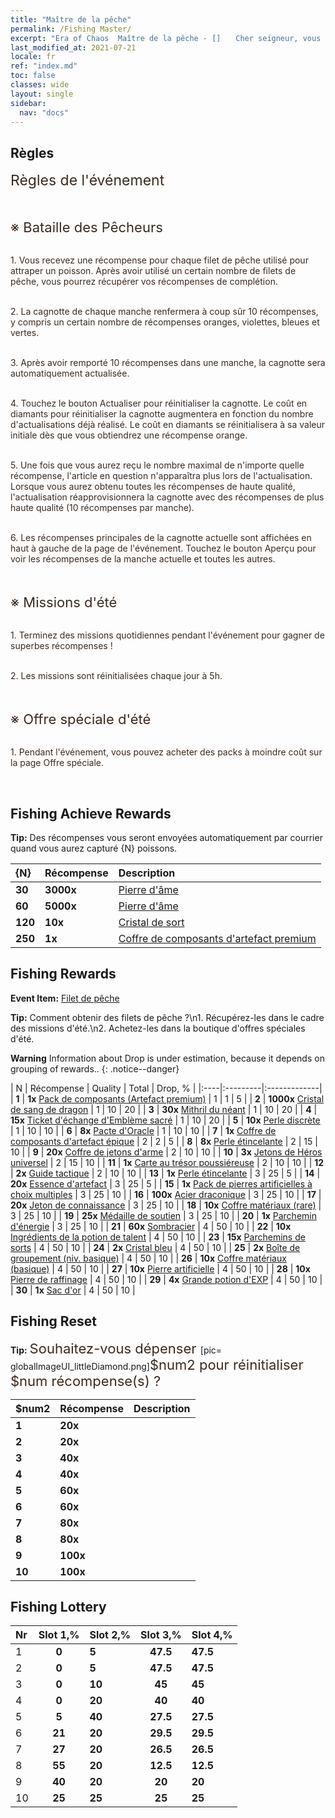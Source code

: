 ```yaml
---
title: "Maître de la pêche"
permalink: /Fishing Master/
excerpt: "Era of Chaos  Maître de la pêche - []　　Cher seigneur, vous avez reçu des récompenses pour votre pêche. Allez y jeter un coup d'œil.[]"
last_modified_at: 2021-07-21
locale: fr
ref: "index.md"
toc: false
classes: wide
layout: single
sidebar:
  nav: "docs"
---
```




## Règles

  <span style="color: #3c2a1e;font-size:23px">Règles de l'événement</span><br/>

<br/>  <span style="color: #3c2a1e;font-size:23px"></span><br/><span style="color: #3c2a1e;font-size:22px">※ Bataille des Pêcheurs</span><br/>

<br/>  <span style="color: #3c2a1e">1. Vous recevez une récompense pour chaque filet de pêche utilisé pour attraper un poisson. Après avoir utilisé un certain nombre de filets de pêche, vous pourrez récupérer vos récompenses de complétion.</span><br/>

<br/>  <span style="color: #3c2a1e">2. La cagnotte de chaque manche renfermera à coup sûr 10 récompenses, y compris un certain nombre de récompenses oranges, violettes, bleues et vertes.</span><br/>

<br/>  <span style="color: #3c2a1e">3. Après avoir remporté 10 récompenses dans une manche, la cagnotte sera automatiquement actualisée.</span><br/>

<br/>  <span style="color: #3c2a1e">4. Touchez le bouton Actualiser pour réinitialiser la cagnotte. Le coût en diamants pour réinitialiser la cagnotte augmentera en fonction du nombre d'actualisations déjà réalisé. Le coût en diamants se réinitialisera à sa valeur initiale dès que vous obtiendrez une récompense orange.</span><br/>

<br/>  <span style="color: #3c2a1e">5. Une fois que vous aurez reçu le nombre maximal de n'importe quelle récompense, l'article en question n'apparaîtra plus lors de l'actualisation. Lorsque vous aurez obtenu toutes les récompenses de haute qualité, l'actualisation réapprovisionnera la cagnotte avec des récompenses de plus haute qualité (10 récompenses par manche).</span>

<br/>  <span style="color: #3c2a1e">6. Les récompenses principales de la cagnotte actuelle sont affichées en haut à gauche de la page de l'événement. Touchez le bouton Aperçu pour voir les récompenses de la manche actuelle et toutes les autres.</span><br/>

<br/>  <span style="color: #3c2a1e;font-size:23px"> </span><br/><span style="color: #3c2a1e;font-size:22px">※ Missions d'été</span><br/>

<br/>  <span style="color: #3c2a1e">1. Terminez des missions quotidiennes pendant l'événement pour gagner de superbes récompenses !</span><br/>

<br/>  <span style="color: #3c2a1e">2. Les missions sont réinitialisées chaque jour à 5h.</span><br/>

<br/>  <span style="color: #3c2a1e;font-size:23px"> </span><br/><span style="color: #3c2a1e;font-size:22px">※ Offre spéciale d'été</span><br/>

<br/>  <span style="color: #3c2a1e">1. Pendant l'événement, vous pouvez acheter des packs à moindre coût sur la page Offre spéciale.</span><br/>

<br/>

## Fishing Achieve Rewards

  **Tip:** Des récompenses vous seront envoyées automatiquement par courrier quand vous aurez capturé {N} poissons.

  |  {N}  |  Récompense  | Description  |
  |:----|:---------|:-------------|
  | **30** |  **3000x** | [Pierre d'âme ](/ItemsFR/con_923/) | Pierre d'âme. S'obtient en démantelant des Emblèmes sacrés. S'échange contre des objets dans la Boutique d'Emblèmes sacrés.  |
  | **60** |  **5000x** | [Pierre d'âme ](/ItemsFR/con_923/) | Pierre d'âme. S'obtient en démantelant des Emblèmes sacrés. S'échange contre des objets dans la Boutique d'Emblèmes sacrés.  |
  | **120** |  **10x** | [Cristal de sort](/ItemsFR/art_189/) | Un cristal créé dans une fonderie ancienne. Matériau essentiel pour améliorer les combinaisons d'artefacts avancées.  |
  | **250** |  **1x** | [Coffre de composants d'artefact premium](/ItemsFR/con_1874/) | À utiliser pour obtenir au choix : 1 coffre de composants (Roi Dragon), 1 coffre de composants (Cieux), 1 coffre de composants (Fragment d'Éden) ou 1 coffre de composants (Jugement dernier).  |


## Fishing Rewards

  **Event Item:** [Filet de pêche](/fr/Items/con_2148/)

  **Tip:** Comment obtenir des filets de pêche ?\n1. Récupérez-les dans le cadre des missions d'été.\n2. Achetez-les dans la boutique d'offres spéciales d'été.

**Warning** Information about Drop is under estimation, because it depends on grouping of rewards..
{: .notice--danger}

  |  N  |  Récompense  | Quality  |  Total  | Drop, % |
  |:----|:---------|:-------------|
  | **1** |  **1x** [Pack de composants (Artefact premium)](/ItemsFR/con_1507/) | 1 | 1 | 5 |
  | **2** |  **1000x** [Cristal de sang de dragon](/ItemsFR/con_879/) | 1 | 10 | 20 |
  | **3** |  **30x** [Mithril du néant](/ItemsFR/con_817/) | 1 | 10 | 20 |
  | **4** |  **15x** [Ticket d'échange d'Emblème sacré](/ItemsFR/con_513/) | 1 | 10 | 20 |
  | **5** |  **10x** [Perle discrète](/ItemsFR/con_2135/) | 1 | 10 | 10 |
  | **6** |  **8x** [Pacte d'Oracle](/ItemsFR/con_816/) | 1 | 10 | 10 |
  | **7** |  **1x** [Coffre de composants d'artefact épique](/ItemsFR/con_1926/) | 2 | 2 | 5 |
  | **8** |  **8x** [Perle étincelante](/ItemsFR/con_527/) | 2 | 15 | 10 |
  | **9** |  **20x** [Coffre de jetons d'arme](/ItemsFR/con_1367/) | 2 | 10 | 10 |
  | **10** |  **3x** [Jetons de Héros universel](/ItemsFR/her_358/) | 2 | 15 | 10 |
  | **11** |  **1x** [Carte au trésor poussiéreuse](/ItemsFR/con_1156/) | 2 | 10 | 10 |
  | **12** |  **2x** [Guide tactique](/ItemsFR/unk_2115/) | 2 | 10 | 10 |
  | **13** |  **1x** [Perle étincelante](/ItemsFR/con_527/) | 3 | 25 | 5 |
  | **14** |  **20x** [Essence d'artefact](/ItemsFR/con_905/) | 3 | 25 | 5 |
  | **15** |  **1x** [Pack de pierres artificielles à choix multiples](/ItemsFR/con_1480/) | 3 | 25 | 10 |
  | **16** |  **100x** [Acier draconique](/ItemsFR/con_880/) | 3 | 25 | 10 |
  | **17** |  **20x** [Jeton de connaissance](/ItemsFR/con_911/) | 3 | 25 | 10 |
  | **18** |  **10x** [Coffre matériaux (rare)](/ItemsFR/con_757/) | 3 | 25 | 10 |
  | **19** |  **25x** [Médaille de soutien](/ItemsFR/unk_2116/) | 3 | 25 | 10 |
  | **20** |  **1x** [Parchemin d'énergie](/ItemsFR/con_830/) | 3 | 25 | 10 |
  | **21** |  **60x** [Sombracier](/ItemsFR/con_881/) | 4 | 50 | 10 |
  | **22** |  **10x** [Ingrédients de la potion de talent](/ItemsFR/con_1120/) | 4 | 50 | 10 |
  | **23** |  **15x** [Parchemins de sorts](/ItemsFR/con_694/) | 4 | 50 | 10 |
  | **24** |  **2x** [Cristal bleu](/ItemsFR/con_716/) | 4 | 50 | 10 |
  | **25** |  **2x** [Boîte de groupement (niv. basique)](/ItemsFR/con_774/) | 4 | 50 | 10 |
  | **26** |  **10x** [Coffre matériaux (basique)](/ItemsFR/con_756/) | 4 | 50 | 10 |
  | **27** |  **10x** [Pierre artificielle](/ItemsFR/art_188/) | 4 | 50 | 10 |
  | **28** |  **10x** [Pierre de raffinage](/ItemsFR/con_814/) | 4 | 50 | 10 |
  | **29** |  **4x** [Grande potion d'EXP](/ItemsFR/con_702/) | 4 | 50 | 10 |
  | **30** |  **1x** [Sac d'or](/ItemsFR/con_714/) | 4 | 50 | 10 |


## Fishing Reset

  **Tip:** <span style="color: #3c2a1e;font-size:22px">Souhaitez-vous dépenser </span>[pic= globalImageUI_littleDiamond.png]</span><span style="color: #3c2a1e;font-size:22px">$num2</span><span style="color: #3c2a1e;font-size:22px"> pour réinitialiser $num récompense(s) ?</span>

  | $num2  |  Récompense  | Description  |
  |:----|:---------|:-------------|
  | **1** |  **20x** | <i class="fas fa-gem"/> |  |
  | **2** |  **20x** | <i class="fas fa-gem"/> |  |
  | **3** |  **40x** | <i class="fas fa-gem"/> |  |
  | **4** |  **40x** | <i class="fas fa-gem"/> |  |
  | **5** |  **60x** | <i class="fas fa-gem"/> |  |
  | **6** |  **60x** | <i class="fas fa-gem"/> |  |
  | **7** |  **80x** | <i class="fas fa-gem"/> |  |
  | **8** |  **80x** | <i class="fas fa-gem"/> |  |
  | **9** |  **100x** | <i class="fas fa-gem"/> |  |
  | **10** |  **100x** | <i class="fas fa-gem"/> |  |


## Fishing Lottery

  |  Nr  | Slot 1,% | Slot 2,% | Slot 3,% | Slot 4,% |
  |:-----|:------:|:-------|:------:|:-------|
  | 1 | **0** | **5** | **47.5** | **47.5** |
  | 2 | **0** | **5** | **47.5** | **47.5** |
  | 3 | **0** | **10** | **45** | **45** |
  | 4 | **0** | **20** | **40** | **40** |
  | 5 | **5** | **40** | **27.5** | **27.5** |
  | 6 | **21** | **20** | **29.5** | **29.5** |
  | 7 | **27** | **20** | **26.5** | **26.5** |
  | 8 | **55** | **20** | **12.5** | **12.5** |
  | 9 | **40** | **20** | **20** | **20** |
  | 10 | **25** | **25** | **25** | **25** |
